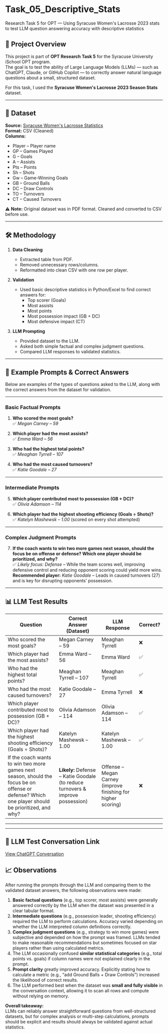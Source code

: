 # Task_05_Descriptive_Stats
Research Task 5 for OPT — Using Syracuse Women's Lacrosse 2023 stats to test LLM question answering accuracy with descriptive statistics

## 📌 Project Overview
This project is part of **OPT Research Task 5** for the Syracuse University iSchool OPT program.  
The goal is to test the ability of Large Language Models (LLMs) — such as ChatGPT, Claude, or GitHub Copilot — to correctly answer natural language questions about a small, structured dataset.  

For this task, I used the **Syracuse Women's Lacrosse 2023 Season Stats** dataset.

---

## 📂 Dataset
**Source:** [Syracuse Women's Lacrosse Statistics](https://cuse.com/sports/2013/1/16/WLAX_0116134638)  
**Format:** CSV (Cleaned)  
**Columns:**
- Player – Player name
- GP – Games Played
- G – Goals
- A – Assists
- Pts – Points
- Sh – Shots
- Gw – Game-Winning Goals
- GB – Ground Balls
- DC – Draw Controls
- TO – Turnovers
- CT – Caused Turnovers

⚠️ **Note:** Original dataset was in PDF format. Cleaned and converted to CSV before use.

---

## 🛠️ Methodology
1. **Data Cleaning**
   - Extracted table from PDF.
   - Removed unnecessary rows/columns.
   - Reformatted into clean CSV with one row per player.
   
2. **Validation**
   - Used basic descriptive statistics in Python/Excel to find correct answers for:
     - Top scorer (Goals)
     - Most assists
     - Most points
     - Most possession impact (GB + DC)
     - Most defensive impact (CT)

3. **LLM Prompting**
   - Provided dataset to the LLM.
   - Asked both simple factual and complex judgment questions.
   - Compared LLM responses to validated statistics.

---

## 💬 Example Prompts & Correct Answers

Below are examples of the types of questions asked to the LLM, along with the correct answers from the dataset for validation.

---

### **Basic Factual Prompts**
1. **Who scored the most goals?**  
   ✅ *Megan Carney – 59*

2. **Which player had the most assists?**  
   ✅ *Emma Ward – 56*

3. **Who had the highest total points?**  
   ✅ *Meaghan Tyrrell – 107*

4. **Who had the most caused turnovers?**  
   ✅ *Katie Goodale – 27*

---

### **Intermediate Prompts**
5. **Which player contributed most to possession (GB + DC)?**  
   ✅ *Olivia Adamson – 114*

6. **Which player had the highest shooting efficiency (Goals ÷ Shots)?**  
   ✅ *Katelyn Mashewsk – 1.00* (scored on every shot attempted)

---

### **Complex Judgment Prompts**
7. **If the coach wants to win two more games next season, should the focus be on offense or defense? Which one player should be prioritized, and why?**  
   ✅ *Likely focus: Defense* – While the team scores well, improving defensive control and reducing opponent scoring could yield more wins.  
   **Recommended player:** *Katie Goodale* – Leads in caused turnovers (27) and is key for disrupting opponents’ possession.

---

## 📊 LLM Test Results

| Question | Correct Answer (Dataset) | LLM Response | Correct? |
|----------|--------------------------|--------------|----------|
| Who scored the most goals? | Megan Carney – 59 | Meaghan Tyrrell | ❌ |
| Which player had the most assists? | Emma Ward – 56 | Emma Ward | ✅ |
| Who had the highest total points? | Meaghan Tyrrell – 107 | Meaghan Tyrrell | ✅ |
| Who had the most caused turnovers? | Katie Goodale – 27 | Emma Tyrrell | ❌ |
| Which player contributed most to possession (GB + DC)? | Olivia Adamson – 114 | Olivia Adamson – 114 | ✅ |
| Which player had the highest shooting efficiency (Goals ÷ Shots)? | Katelyn Mashewsk – 1.00 | Katelyn Mashewsk – 1.00 | ✅ |
| If the coach wants to win two more games next season, should the focus be on offense or defense? Which one player should be prioritized, and why? | **Likely:** Defense – Katie Goodale (to reduce turnovers & improve possession) | Offense – Megan Carney (improve finishing for higher scoring) | ❌ |

---
---

## 🔗 LLM Test Conversation Link
[View ChatGPT Conversation](https://chatgpt.com/share/688eb41c-1e5c-8005-b5b6-dc09dcd6e995)


## 📈 Observations

After running the prompts through the LLM and comparing them to the validated dataset answers, the following observations were made:

1. **Basic factual questions** (e.g., top scorer, most assists) were generally answered correctly by the LLM when the dataset was presented in a clear tabular format.
2. **Intermediate questions** (e.g., possession leader, shooting efficiency) required the LLM to perform calculations. Accuracy varied depending on whether the LLM interpreted column definitions correctly.
3. **Complex judgment questions** (e.g., strategy to win more games) were subjective and depended on how the prompt was framed. LLMs tended to make reasonable recommendations but sometimes focused on star players rather than using calculated metrics.
4. The LLM occasionally confused **similar statistical categories** (e.g., total points vs. goals) if column names were not explained clearly in the prompt.
5. **Prompt clarity** greatly improved accuracy. Explicitly stating how to calculate a metric (e.g., “add Ground Balls + Draw Controls”) increased the likelihood of correct results.
6. The LLM performed best when the dataset was **small and fully visible** in the conversation context, allowing it to scan all rows and compute without relying on memory.

**Overall takeaway:**  
LLMs can reliably answer straightforward questions from well-structured datasets, but for complex analysis or multi-step calculations, prompts should be explicit and results should always be validated against actual statistics.
